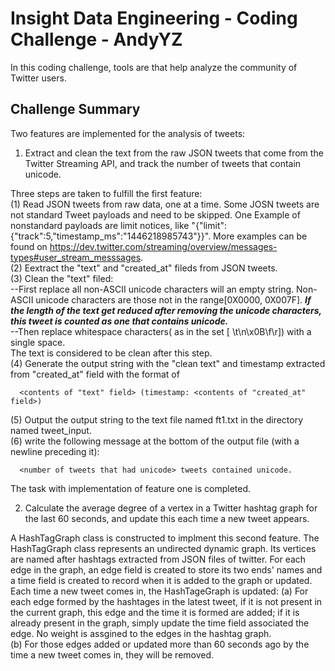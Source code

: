 Insight Data Engineering - Coding Challenge - AndyYZ
===========================================================

In this coding challenge, tools are that help analyze the community of Twitter users.   

## Challenge Summary

Two features are implemented for the analysis of tweets:

1. Extract and clean the text from the raw JSON tweets that come from the Twitter Streaming API, and track the number of tweets that contain unicode.

  Three steps are taken to fulfill the first feature:  
  (1) Read JSON tweets from raw data, one at a time. Some JOSN tweets are not standard Tweet payloads and need to be skipped. One Example of nonstandard payloads are limit notices, like "{"limit":{"track":5,"timestamp_ms":"1446218985743"}}". More examples can be found on https://dev.twitter.com/streaming/overview/messages-types#user_stream_messsages.  
  (2) Eextract the "text" and "created_at" fileds from JSON tweets.  
  (3) Clean the "text" filed:  
    --First replace all non-ASCII unicode characters will an empty string. Non-ASCII unicode characters are those not in the range[0X0000, 0X007F]. <i><b>If the length of the text get reduced after removing the unicode characters, this tweet is counted as one that contains unicode.</i> </b>   
    --Then replace whitespace characters( as in the set [ \t\n\x0B\f\r]) with a single space.  
    The text is considered to be clean after this step.  
  (4) Generate the output string with the "clean text" and timestamp extracted from "created_at" field with the format of  
  
	  <contents of "text" field> (timestamp: <contents of "created_at" field>)  
  (5) Output the output string to the text file named ft1.txt in the directory named tweet_input.  
  (6) write the following message at the bottom of the output file (with a newline preceding it):

      <number of tweets that had unicode> tweets contained unicode.
The task with implementation of feature one is completed.  


2. Calculate the average degree of a vertex in a Twitter hashtag graph for the last 60 seconds, and update this each time a new tweet appears.

  A HashTagGraph class is constructed to implment this second feature. The HashTagGraph class represents an undirected dynamic graph. Its vertices are named after hashtags extracted from JSON files of twitter. For each edge in the graph, an edge field is created to store its two ends' names and a time field is created to record when it is added to the graph or updated. 
  Each time a new tweet comes in, the HashTageGraph is updated:
  	(a) For each edge formed by the hashtages in the latest tweet, if it is not present in the current graph, this edge and the time it is formed are added; if it is already present in the graph, simply update the time field associated the edge. No weight is assgined to the edges in the hashtag graph.  
  	(b) For those edges added or updated more than 60 seconds ago by the time a new tweet comes in, they will be removed.
  	
  	
  	
  

